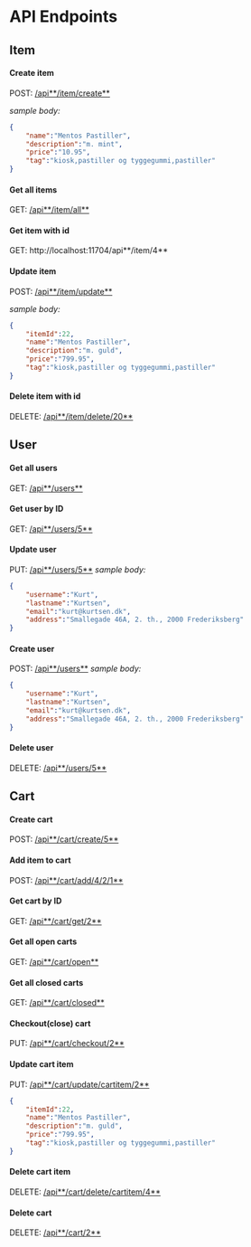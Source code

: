 # API Endpoints

## Item

#### Create item

POST: [/api**/item/create**](http://localhost:11704/api/item/create)

*sample body:* <br>
```json
{
    "name":"Mentos Pastiller",
    "description":"m. mint",
    "price":"10.95",
    "tag":"kiosk,pastiller og tyggegummi,pastiller"
}
```

#### Get all items 
GET: [/api**/item/all**](http://localhost:11704/api/item/all)

#### Get item with id
GET: http://localhost:11704/api**/item/4**

#### Update item 

POST: [/api**/item/update**](http://localhost:11704/api/item/update)

*sample body:* <br>
```json
{
    "itemId":22,
    "name":"Mentos Pastiller",
    "description":"m. guld",
    "price":"799.95",
    "tag":"kiosk,pastiller og tyggegummi,pastiller"
}
```

#### Delete item with id

DELETE: [/api**/item/delete/20**](http://localhost:11704/api/item/delete/20)

## User

#### Get all users
GET: [/api**/users**](http://localhost:11704/api/users)

#### Get user by ID
GET: [/api**/users/5**](http://localhost:11704/api/users/5)

#### Update user
PUT: [/api**/users/5**](http://localhost:11704/api/users/5)
*sample body:* <br>
```json
{
    "username":"Kurt",
    "lastname":"Kurtsen",
    "email":"kurt@kurtsen.dk",
    "address":"Smallegade 46A, 2. th., 2000 Frederiksberg"
}
```

#### Create user
POST: [/api**/users**](http://localhost:11704/api/users)
*sample body:* <br>
```json
{
    "username":"Kurt",
    "lastname":"Kurtsen",
    "email":"kurt@kurtsen.dk",
    "address":"Smallegade 46A, 2. th., 2000 Frederiksberg"
}
```
#### Delete user
DELETE: [/api**/users/5**](http://localhost:11704/api/users/5)

## Cart

#### Create cart
POST: [/api**/cart/create/5**](http://localhost:11704/api/cart/create/5)

#### Add item to cart
POST: [/api**/cart/add/4/2/1**](http://localhost:11704/api/cart/add/4/2/1)

#### Get cart by ID
GET: [/api**/cart/get/2**](http://localhost:11704/api/cart/get/2)

#### Get all open carts
GET: [/api**/cart/open**](http://localhost:11704/api/cart/open)

#### Get all closed carts
GET: [/api**/cart/closed**](http://localhost:11704/api/cart/closed)

#### Checkout(close) cart
PUT: [/api**/cart/checkout/2**](http://localhost:11704/api/cart/checkout/2)

#### Update cart item
PUT: [/api**/cart/update/cartitem/2**](http://localhost:11704/api/cart/update/cartiem/2)
```json
{
    "itemId":22,
    "name":"Mentos Pastiller",
    "description":"m. guld",
    "price":"799.95",
    "tag":"kiosk,pastiller og tyggegummi,pastiller"
}
```

#### Delete cart item
DELETE: [/api**/cart/delete/cartitem/4**](http://localhost:11704/api/cart/delete/cartitem/4)

#### Delete cart
DELETE: [/api**/cart/2**](http://localhost:11704/api/cart/2)



